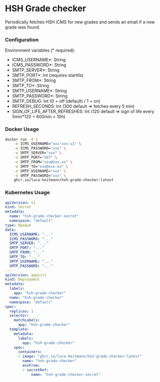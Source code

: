 # HSH Grade checker
Periodically fetches HSH iCMS for new grades and sends an email if a new grade was found.

### Configuration

Environment variables (* required):
- ICMS_USERNAME*: String
- ICMS_PASSWORD*: String
- SMTP_SERVER*: String
- SMTP_PORT*: Int (requires starttls)
- SMTP_FROM*: String
- SMTP_TO*: String
- SMTP_USERNAME*: String
- SMTP_PASSWORD*: String
- SMTP_DEBUG: Int (0 = off (default) / 1 = on)
- REFRESH_SECONDS: Int (300 default => fetches every 5 min)
- SIGN_OF_LIFE_AFTER_REFRESHES: Int (120 default => sign of life every 5min*120 = 600min = 10h)

### Docker Usage

```bash
docker run -d \
    -e ICMS_USERNAME="xxx-xxx-u1" \
    -e ICMS_PASSWORD="xxx" \
    -e SMTP_SERVER="xxx" \
    -e SMTP_PORT="587" \
    -e SMTP_FROM="xxx@xxx.xx" \
    -e SMTP_TO="xxx@xxx.xx" \
    -e SMTP_USERNAME="xxx" \
    -e SMTP_PASSWORD="xxx" \
    ghcr.io/luca-heitmann/hsh-grade-checker:latest
```

### Kubernetes Usage

```yaml
apiVersion: v1
kind: Secret
metadata:
  name: "hsh-grade-checker-secret"
  namespace: "default"
type: Opaque
data:
  ICMS_USERNAME: "..."
  ICMS_PASSWORD: "..."
  SMTP_SERVER: "..."
  SMTP_PORT: "..."
  SMTP_FROM: "..."
  SMTP_TO: "..."
  SMTP_USERNAME: "..."
  SMTP_PASSWORD: "..."
---
apiVersion: apps/v1
kind: Deployment
metadata:
  labels:
    app: "hsh-grade-checker"
  name: "hsh-grade-checker"
  namespace: "default"
spec:
  replicas: 1
  selector:
    matchLabels:
      app: "hsh-grade-checker"
  template:
    metadata:
      labels:
        app: "hsh-grade-checker"
    spec:
      containers:
      - image: "ghcr.io/luca-heitmann/hsh-grade-checker:latest"
        name: "hsh-grade-checker"
        envFrom:
        - secretRef:
            name: "hsh-grade-checker-secret"
```

